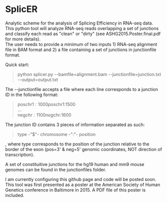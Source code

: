 # SplicER
 Analytic scheme for the analysis of Splicing Efficiency in RNA-seq data. This python tool will analyze RNA-seq reads overlapping a set of junctions and classify each read as "clean" or "dirty" (see ASHG2015.Poster.final.pdf for more details).  
The user needs to provide a minimum of two inputs 1) RNA-seq alignment file in BAM format and 2) a file containing a set of junctions in junctionfile format.

Quick start: 
> python splicer.py --bamfile=alignment.bam --junctionfile=junction.txt --output=output.txt  
  
The --junctionfile accepts a file where each line corresponds to a junction ID in the following format:
>pos$chr1:1000  
>pos$chr1:1500  
>...  
>neg$chr:1100  
>neg$chr:1600  

The junction ID contains 3 pieces of information separated as such:
>type -"$"- chromosome -":"- position  

, where type corresponds to the position of the junction relative to the border of the exon (pos=3' & neg=5' genomic coordinates, NOT direction of transcription).  

A set of constituitive junctions for the hg19 human and mm9 mouse genomes can be found in the junctionfiles folder.  

I am currently configuring this github page and code will be posted soon.  
This tool was first presented as a poster at the American Society of Human Genetics conference in Baltimore in 2015. A PDF file of this poster is included.  

